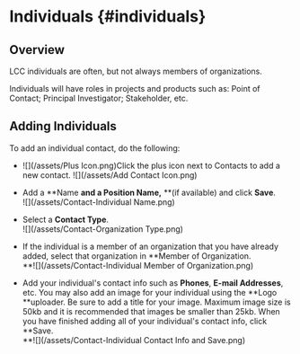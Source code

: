 # Individuals {#individuals}

## Overview

LCC individuals are often, but not always members of organizations.

Individuals will have roles in projects and products such as: Point of Contact; Principal Investigator; Stakeholder, etc.

## Adding Individuals

To add an individual contact, do the following:

* ![](/assets/Plus Icon.png)Click the plus icon next to Contacts to add a new contact.
  ![](/assets/Add Contact Icon.png)
* Add a **Name **and a **Position Name**,** **\(if available\) and click **Save**.  
  ![](/assets/Contact-Individual Name.png)

* Select a **Contact Type**.  
  ![](/assets/Contact-Organization Type.png)

* If the individual is a member of an organization that you have already added, select that organization in **Member of Organization.    
  **![](/assets/Contact-Individual Member of Organization.png)

* Add your individual's contact info such as **Phones**, **E-mail Addresses**, etc. You may also add an image for your individual using the **Logo **uploader. Be sure to add a title for your image. Maximum image size is 50kb and it is recommended that images be smaller than 25kb. When you have finished adding all of your individual's contact info, click **Save.  
  **![](/assets/Contact-Individual Contact Info and Save.png)




